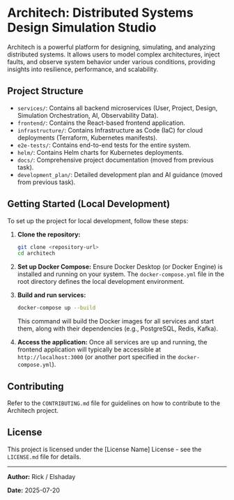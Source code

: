 # Architech: Distributed Systems Design Simulation Studio

Architech is a powerful platform for designing, simulating, and analyzing distributed systems. It allows users to model complex architectures, inject faults, and observe system behavior under various conditions, providing insights into resilience, performance, and scalability.

## Project Structure

*   `services/`: Contains all backend microservices (User, Project, Design, Simulation Orchestration, AI, Observability Data).
*   `frontend/`: Contains the React-based frontend application.
*   `infrastructure/`: Contains Infrastructure as Code (IaC) for cloud deployments (Terraform, Kubernetes manifests).
*   `e2e-tests/`: Contains end-to-end tests for the entire system.
*   `helm/`: Contains Helm charts for Kubernetes deployments.
*   `docs/`: Comprehensive project documentation (moved from previous task).
*   `development_plan/`: Detailed development plan and AI guidance (moved from previous task).

## Getting Started (Local Development)

To set up the project for local development, follow these steps:

1.  **Clone the repository:**
    ```bash
    git clone <repository-url>
    cd architech
    ```

2.  **Set up Docker Compose:**
    Ensure Docker Desktop (or Docker Engine) is installed and running on your system. The `docker-compose.yml` file in the root directory defines the local development environment.

3.  **Build and run services:**
    ```bash
    docker-compose up --build
    ```
    This command will build the Docker images for all services and start them, along with their dependencies (e.g., PostgreSQL, Redis, Kafka).

4.  **Access the application:**
    Once all services are up and running, the frontend application will typically be accessible at `http://localhost:3000` (or another port specified in the `docker-compose.yml`).

## Contributing

Refer to the `CONTRIBUTING.md` file for guidelines on how to contribute to the Architech project.

## License

This project is licensed under the [License Name] License - see the `LICENSE.md` file for details.

---

**Author:** Rick / Elshaday

**Date:** 2025-07-20



